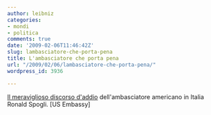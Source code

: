 ```yaml
---
author: leibniz
categories:
- mondi
- politica
comments: true
date: '2009-02-06T11:46:42Z'
slug: lambasciatore-che-porta-pena
title: L'ambasciatore che porta pena
url: "/2009/02/06/lambasciatore-che-porta-pena/"
wordpress_id: 3936

---
```

[Il meraviglioso discorso d'addio](https://www.usembassy.it/viewer/article.asp?article=/file2009_02/alia/a9020405.htm) dell'ambasciatore americano in Italia Ronald Spogli. [US Embassy]
